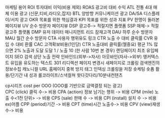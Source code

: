 마케팅 용어
ROI	투자대비 이익(비용 제외)
ROAS	광고비 대비 수익
ATL	전통 4대 매체 이용 광고      (신문,티비,라디오,잡지)
BTL	양방향 커뮤니케이션 광고
DA/SA	디스플레이/서치 광고
OKR	목표를 위한 핵심결과
KPI	목표를 위한 성과 지표
PV	한명이 둘러본 페이지뷰
UV	순수 방문자 페이지뷰
DSP	광고주-> 적절지면 플랫폼
SSP	매체-> 적절광고주 플랫폼
DMP	유저 데이터 매니지먼트
리드	잠재고객
DAU	하루 순수 방문자
MAU	월간 순수 방문자
CTA	사용자 행위유도 링크
CTR	노출 수 대비 클릭률
CVR	유입 수 대비 환률
CAC	고객확보비용(1인당)
CTR	노출대비 클릭률(젤중요)         평균 1% 많으면 2%
노출과 도달	도달 1 / 노출 10             (한 사람 10번 본 경우)
랜딩페이지	최초 유입페이지
SEO	검색 상단 노출 전략             인바인드(외부->자사)          아웃바인(자사->외부)
앵커텍스트	유입을 유도하는 텍스트
301 리디렉션	페이지 변경시 새페이지로
크롤링	검색엔진의 정보수집
캐노니컬 URL	홈페이지 중복 방지 태그
인덱싱	크롤링을 저장
숏케팅	숏폼 활용/단기간 내 성과
롤코라이프/스낵컬쳐	왓다갓다리/10분내컨텐츠
	
	
cp시리즈	cost per OOO                      (OOO를 기반으로 금액결정 되는 광고)                                            
CPC	(click) 클릭 수-> 비용
CPA	(action) 정보 남기는 행위 -> 비용
CPM	(mile) 노출 수<1천 단위> -> 비용 
CPS	(sale) 판매 수 -> 비용
CPI	(install) 설치 수 -> 비용 ex)어플
CPP	(period)기간 -> 비용
CPT	(time)시간 노출수-> 비용
CPV	(view)재생수-> 비용